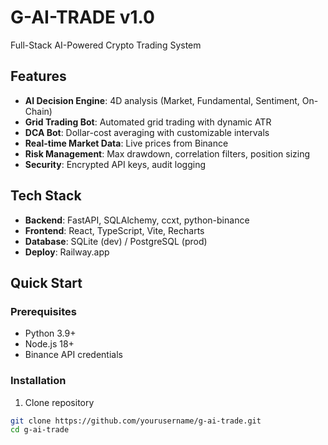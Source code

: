 # G-AI-TRADE v1.0

Full-Stack AI-Powered Crypto Trading System

## Features

- **AI Decision Engine**: 4D analysis (Market, Fundamental, Sentiment, On-Chain)
- **Grid Trading Bot**: Automated grid trading with dynamic ATR
- **DCA Bot**: Dollar-cost averaging with customizable intervals
- **Real-time Market Data**: Live prices from Binance
- **Risk Management**: Max drawdown, correlation filters, position sizing
- **Security**: Encrypted API keys, audit logging

## Tech Stack

- **Backend**: FastAPI, SQLAlchemy, ccxt, python-binance
- **Frontend**: React, TypeScript, Vite, Recharts
- **Database**: SQLite (dev) / PostgreSQL (prod)
- **Deploy**: Railway.app

## Quick Start

### Prerequisites
- Python 3.9+
- Node.js 18+
- Binance API credentials

### Installation

1. Clone repository
```bash
git clone https://github.com/yourusername/g-ai-trade.git
cd g-ai-trade
